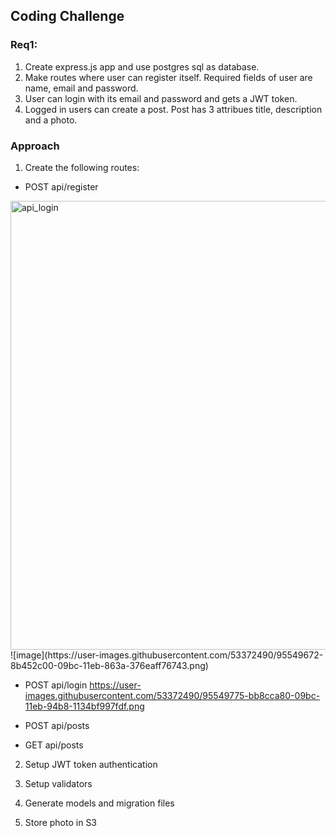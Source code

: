 ## Coding Challenge

### Req1:
1. Create express.js app and use postgres sql as database.
2. Make routes where user can register itself. Required fields of user are name, email and password.
3. User can login with its email and password and gets a JWT token.
4. Logged in users can create a post. Post has 3 attribues title, description and a photo.

### Approach

1. Create the following routes:
- POST api/register
<img width="718" alt="api_login" src="https://user-images.githubusercontent.com/53372490/95550553-f3e0d880-09bd-11eb-900b-4855971c98ba.png">
![image](https://user-images.githubusercontent.com/53372490/95549672-8b452c00-09bc-11eb-863a-376eaff76743.png)

- POST api/login
https://user-images.githubusercontent.com/53372490/95549775-bb8cca80-09bc-11eb-94b8-1134bf997fdf.png

- POST api/posts
- GET api/posts

2. Setup JWT token authentication

3. Setup validators

4. Generate models and migration files

5. Store photo in S3
